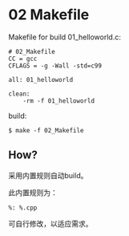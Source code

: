 # 02 Makefile

Makefile for build 01_helloworld.c:

```
# 02_Makefile
CC = gcc
CFLAGS = -g -Wall -std=c99

all: 01_helloworld

clean:
	-rm -f 01_helloworld
```

build:

```
$ make -f 02_Makefile
```

## How?

采用内置规则自动build。

此内置规则为：

```
%: %.cpp
```

可自行修改，以适应需求。
